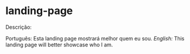 # landing-page
Descrição:

Português: Esta landing page mostrará melhor quem eu sou.
*English:* This landing page will better showcase who I am.
